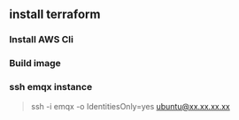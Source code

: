 ## install terraform


### Install AWS Cli

### Build image

### ssh emqx instance
> ssh -i emqx -o IdentitiesOnly=yes ubuntu@xx.xx.xx.xx
